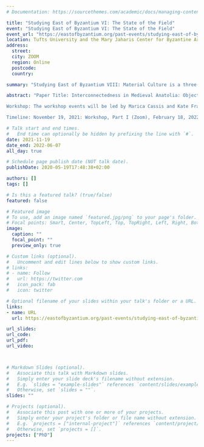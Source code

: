 ```yaml
---
# Documentation: https://sourcethemes.com/academic/docs/managing-content/

title: "Studying East of Byzantium VI: The State of the Field"
event: "Studying East of Byzantium VI: The State of the Field"
event_url: "https://eastofbyzantium.org/past-events/studying-east-of-byzantium-viii-material-culture/"
location: Tufts University and the Mary Jaharis Center for Byzantine Art and Culture at Hellenic College Holy Cross
address:
  street: 
  city: ZOOM
  region: Online
  postcode:
  country: 

summary: "Studying East of Byzantium VIII: Material Culture is a three-part workshop that intends to bring together doctoral students studying the Christian East to reflect on how to study the material world of the Christian East, to share methodologies, and to discuss their research with senior specialists in the field."

abstract: "Paper Title: Interconnectedness in Medieval Anatolia: Objects, Images and Texts 

Workshop: The workshop events will be led by Marica Cassis and Kate Franklin and facilitated by Christina Maranci and Brandie Ratliff. Meetings will be held on Zoom. The first event on November 19 will be a short introductory session where participants introduce themselves and their projects. During the second event on February 18, participants will provide a short 10-minute update on their research and have the opportunity to pose questions or problems to the group. At the final two-day event on June 6–7, each participant will deliver a 20- to 25-minute presentation based on their project. While research projects may be on any topic and need not focus specifically on material culture, the workshop theme should be the focus of the presentations. Individual presentations will be followed by a 10-minute response from Marica Cassis or Kate Franklin and a general discussion. The timing of the workshop meetings will be determined when the participant list is finalized. 

Timeline: November 19, 2021: Workshop, Part I (Zoom), February 18, 2022: Workshop, Part II (Zoom), June 6 and 7, 2022: Workshop, Part III (Zoom)"

# Talk start and end times.
#   End time can optionally be hidden by prefixing the line with `#`.
date: 2021-11-19
date_end: 2022-06-07
all_day: true

# Schedule page publish date (NOT talk date).
publishDate: 2020-05-19T17:48:38+02:00

authors: []
tags: []

# Is this a featured talk? (true/false)
featured: false

# Featured image
# To use, add an image named `featured.jpg/png` to your page's folder.
# Focal points: Smart, Center, TopLeft, Top, TopRight, Left, Right, BottomLeft, Bottom, BottomRight.
image:
  caption: ""
  focal_point: ""
  preview_only: true

# Custom links (optional).
#   Uncomment and edit lines below to show custom links.
# links:
# - name: Follow
#   url: https://twitter.com
#   icon_pack: fab
#   icon: twitter

# Optional filename of your slides within your talk's folder or a URL.
links:
- name: URL
  url: https://eastofbyzantium.org/past-events/studying-east-of-byzantium-viii-material-culture/

url_slides:
url_code: 
url_pdf: 
url_video:



# Markdown Slides (optional).
#   Associate this talk with Markdown slides.
#   Simply enter your slide deck's filename without extension.
#   E.g. `slides = "example-slides"` references `content/slides/example-slides.md`.
#   Otherwise, set `slides = ""`.
slides: ""

# Projects (optional).
#   Associate this post with one or more of your projects.
#   Simply enter your project's folder or file name without extension.
#   E.g. `projects = ["internal-project"]` references `content/project/deep-learning/index.md`.
#   Otherwise, set `projects = []`.
projects: ["PhD"]
---
```


